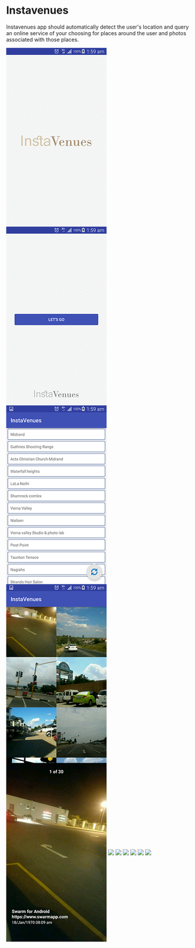 # Instavenues
Instavenues app should automatically detect the user's location and query an online service of your choosing for places around the user and photos associated with those places.


<img src="Images/Small/1.png" align="center" />
<img src="Images/Small/2.png" align="center" />
<img src="Images/Small/3.png" align="center" />
<img src="Images/Small/4.png" align="center" />
<img src="Images/Small/5.png" align="center" />
<img src="Images/Small/6.png" align="center" />
<img src="Images/Small/7.png" align="center" />
<img src="Images/Small/8.png" align="center" />
<img src="Images/Small/9.png" align="center" />
<img src="Images/Small/10.png" align="center" />
<img src="Images/Small/11.png" align="center" />
